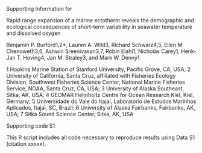 Supporting Information for

Rapid range expansion of a marine ectotherm reveals the demographic and ecological consequences of short-term variability in seawater temperature and dissolved oxygen

Benjamin P. Burford1,2*, Lauren A. Wild3, Richard Schwarz4,5, Ellen M. Chenoweth3,6, Ashwin Sreenivasan3,7, Robin Elahi1, Nicholas Carey1, Henk-Jan T. Hoving4, Jan M. Straley3, and Mark W. Denny1

1 Hopkins Marine Station of Stanford University, Pacific Grove, CA, USA;
2 University of California, Santa Cruz, affiliated with Fisheries Ecology Division, Southwest Fisheries Science Center, National Marine Fisheries Service, NOAA, Santa Cruz, CA, USA;
3 University of Alaska Southeast, Sitka, AK, USA;
4 GEOMAR Helmholtz Centre for Ocean Research Kiel, Kiel, Germany;
5 Universidade do Vale do Itajaí, Laboratório de Estudos Marinhos Aplicados, Itajaí, SC, Brazil;
6 University of Alaska Fairbanks, Fairbanks, AK, USA;
7 Sitka Sound Science Center, Sitka, AK, USA

Supporting code S1

This R script includes all code necessary to reproduce results using Data S1 (citation xxxxx).
